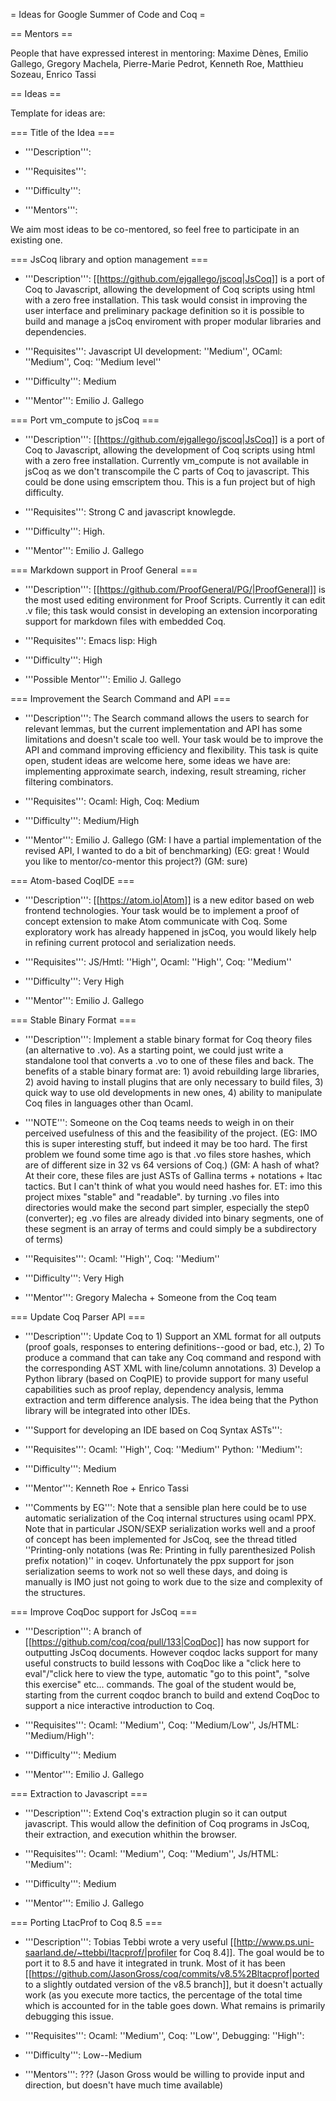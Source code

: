 = Ideas for Google Summer of Code and Coq =

== Mentors ==

People that have expressed interest in mentoring: Maxime Dènes, Emilio Gallego, Gregory Machela, Pierre-Marie Pedrot, Kenneth Roe, Matthieu Sozeau, Enrico Tassi

== Ideas ==

Template for ideas are:

=== Title of the Idea ===

* '''Description''': 

* '''Requisites''':

* '''Difficulty''':

* '''Mentors''': 

We aim most ideas to be co-mentored, so feel free to participate in an existing one.

=== JsCoq library and option management ===

* '''Description''': [[https://github.com/ejgallego/jscoq|JsCoq]] is a port of Coq to Javascript, allowing the development of Coq scripts using html with a zero free installation. This task would consist in improving the user interface and preliminary package definition so it is possible to build and manage a jsCoq enviroment with proper modular libraries and dependencies.

* '''Requisites''': Javascript UI development: ''Medium'', OCaml: ''Medium'', Coq: ''Medium level''

* '''Difficulty''': Medium

* '''Mentor''': Emilio J. Gallego

=== Port vm_compute to jsCoq ===

* '''Description''': [[https://github.com/ejgallego/jscoq|JsCoq]] is a port of Coq to Javascript, allowing the development of Coq scripts using html with a zero free installation. Currently vm_compute is not available in jsCoq as we don't transcompile the C parts of Coq to javascript. This could be done using emscriptem thou. This is a fun project but of high difficulty.

* '''Requisites''': Strong C and javascript knowlegde.

* '''Difficulty''': High.

* '''Mentor''': Emilio J. Gallego

=== Markdown support in Proof General ===

* '''Description''': [[https://github.com/ProofGeneral/PG/|ProofGeneral]] is the most used editing environment for Proof Scripts. Currently it can edit .v file; this task would consist in developing an extension incorporating support for markdown files with embedded Coq.

* '''Requisites''': Emacs lisp: High

* '''Difficulty''': High

* '''Possible Mentor''': Emilio J. Gallego


=== Improvement the Search Command and API ===

* '''Description''': The Search command allows the users to search for relevant lemmas, but the current implementation and API has some limitations and doesn't scale too well. Your task would be to improve the API and command improving efficiency and flexibility. This task is quite open, student ideas are welcome here, some ideas we have are: implementing approximate search, indexing, result streaming, richer filtering combinators.

* '''Requisites''': Ocaml: High, Coq: Medium

* '''Difficulty''': Medium/High

* '''Mentor''': Emilio J. Gallego  (GM: I have a partial implementation of the revised API, I wanted to do a bit of benchmarking) (EG: great ! Would you like to mentor/co-mentor this project?) (GM: sure)


=== Atom-based CoqIDE ===

* '''Description''': [[https://atom.io|Atom]] is a new editor based on web frontend technologies. Your task would be to implement a proof of concept extension to make Atom communicate with Coq. Some exploratory work has already happened in jsCoq, you would likely help in refining current protocol and serialization needs.

* '''Requisites''': JS/Hmtl: ''High'', Ocaml: ''High'', Coq: ''Medium''

* '''Difficulty''': Very High

* '''Mentor''': Emilio J. Gallego

=== Stable Binary Format ===

* '''Description''': Implement a stable binary format for Coq theory files (an alternative to .vo). As a starting point, we could just write a standalone tool that converts a .vo to one of these files and back. The benefits of a stable binary format are: 1) avoid rebuilding large libraries, 2) avoid having to install plugins that are only necessary to build files, 3) quick way to use old developments in new ones, 4) ability to manipulate Coq files in languages other than Ocaml.

* '''NOTE''': Someone on the Coq teams needs to weigh in on their perceived usefulness of this and the feasibility of the project.
     (EG: IMO this is super interesting stuff, but indeed it may be too hard. The first problem we found some time ago is that .vo files store hashes, which are of different size in 32 vs 64 versions of Coq.) (GM: A hash of what? At their core, these files are just ASTs of Gallina terms + notations + ltac tactics. But I can't think of what you would need hashes for. ET: imo this project mixes "stable" and "readable".  by turning .vo files into directories would make the second part simpler, especially the step0 (converter); eg .vo files are already divided into binary segments, one of these segment is an array of terms and could simply be a subdirectory of terms)

* '''Requisites''': Ocaml: ''High'', Coq: ''Medium''

* '''Difficulty''': Very High

* '''Mentor''': Gregory Malecha + Someone from the Coq team

=== Update Coq Parser API ===

* '''Description''': Update Coq to 1) Support an XML format for all outputs (proof goals, responses to entering definitions--good or bad, etc.), 2) To produce a command that can take any Coq command and respond with the corresponding AST XML with line/column annotations.  3)  Develop a Python library (based on CoqPIE) to provide support for many useful capabilities such as proof replay, dependency analysis, lemma extraction and term difference analysis.  The idea being that the Python library will be integrated into other IDEs.

* '''Support for developing an IDE based on Coq Syntax ASTs''':

* '''Requisites''': Ocaml: ''High'', Coq: ''Medium'' Python: ''Medium'':

* '''Difficulty''': Medium

* '''Mentor''': Kenneth Roe + Enrico Tassi
* '''Comments by EG''': Note that a sensible plan here could be to use automatic serialization of the Coq internal structures using ocaml PPX. Note that in particular JSON/SEXP serialization works well and a proof of concept has been implemented for JsCoq, see the thread titled ''Printing-only notations (was Re: Printing in fully parenthesized Polish prefix notation)'' in coqev. Unfortunately the ppx support for json serialization seems to work not so well these days, and doing is manually is IMO just not going to work due to the size and complexity of the structures.

=== Improve CoqDoc support for JsCoq ===

* '''Description''': A branch of [[https://github.com/coq/coq/pull/133|CoqDoc]] has now support for outputting JsCoq documents. However coqdoc lacks support for many useful constructs to build lessons with CoqDoc like a "click here to eval"/"click here to view the type, automatic "go to this point", "solve this exercise" etc... commands. The goal of the student would be, starting from the current coqdoc branch to build and extend CoqDoc to support a nice interactive introduction to Coq.

* '''Requisites''': Ocaml: ''Medium'', Coq: ''Medium/Low'', Js/HTML: ''Medium/High'':

* '''Difficulty''': Medium

* '''Mentor''': Emilio J. Gallego

=== Extraction to Javascript ===

* '''Description''': Extend Coq's extraction plugin so it can output javascript. This would allow the definition of Coq programs in JsCoq, their extraction, and execution whithin the browser.

* '''Requisites''': Ocaml: ''Medium'', Coq: ''Medium'', Js/HTML: ''Medium'':

* '''Difficulty''': Medium

* '''Mentor''': Emilio J. Gallego

=== Porting LtacProf to Coq 8.5 ===

* '''Description''': Tobias Tebbi wrote a very useful [[http://www.ps.uni-saarland.de/~ttebbi/ltacprof/|profiler for Coq 8.4]].  The goal would be to port it to 8.5 and have it integrated in trunk.  Most of it has been [[https://github.com/JasonGross/coq/commits/v8.5%2Bltacprof|ported to a slightly outdated version of the v8.5 branch]], but it doesn't actually work (as you execute more tactics, the percentage of the total time which is accounted for in the table goes down.  What remains is primarily debugging this issue.

* '''Requisites''': Ocaml: ''Medium'', Coq: ''Low'', Debugging: ''High'':

* '''Difficulty''': Low--Medium

* '''Mentors''': ??? (Jason Gross would be willing to provide input and direction, but doesn't have much time available)
